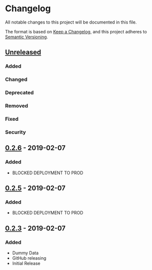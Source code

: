 # Changelog
All notable changes to this project will be documented in this file.

The format is based on [Keep a Changelog](https://keepachangelog.com/en/1.0.0/),
and this project adheres to [Semantic Versioning](https://semver.org/spec/v2.0.0.html).

## [Unreleased]
### Added

### Changed

### Deprecated

### Removed

### Fixed

### Security

## [0.2.6] - 2019-02-07
### Added
- BLOCKED DEPLOYMENT TO PROD

## [0.2.5] - 2019-02-07
### Added
- BLOCKED DEPLOYMENT TO PROD

## [0.2.3] - 2019-02-07
### Added
- Dummy Data
- GitHub releasing
- Initial Release

[Unreleased]: https://github.com/natescherer/AzureDeploymentTest/compare/v0.2.6..HEAD
[0.2.6]: https://github.com/natescherer/AzureDeploymentTest/compare/v0.2.5..v0.2.6
[0.2.5]: https://github.com/natescherer/AzureDeploymentTest/compare/v0.2.3..v0.2.5
[0.2.3]: https://github.com/natescherer/AzureDeploymentTest/tree/v0.2.3
